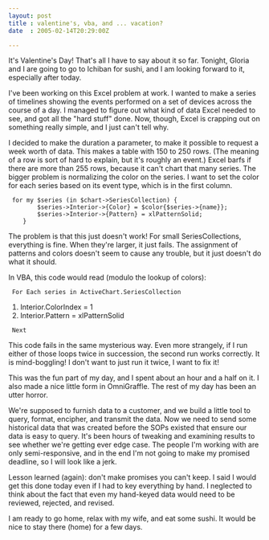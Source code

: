 ```yaml
---
layout: post
title : valentine's, vba, and ... vacation?
date  : 2005-02-14T20:29:00Z

---
```

It's Valentine's Day!  That's all I have to say about it so far.  Tonight, Gloria and I are going to go to Ichiban for sushi, and I am looking forward to it, especially after today.

I've been working on this Excel problem at work.  I wanted to make a series of timelines showing the events performed on a set of devices across the course of a day.  I managed to figure out what kind of data Excel needed to see, and got all the "hard stuff" done.  Now, though, Excel is crapping out on something really simple, and I just can't tell why.

I decided to make the duration a parameter, to make it possible to request a week worth of data.  This makes a table with 150 to 250 rows.  (The meaning of a row is sort of hard to explain, but it's roughly an event.)  Excel barfs if there are more than 255 rows, because it can't chart that many series.  The bigger problem is normalizing the color on the series.  I want to set the color for each series based on its event type, which is in the first column.
<pre><code>	for my $series (in $chart->SeriesCollection) {
		$series->Interior->{Color} = $color{$series->{name}};
		$series->Interior->{Pattern} = xlPatternSolid;
	}
</code></pre>

The problem is that this just doesn't work!  For small SeriesCollections, everything is fine.  When they're larger, it just fails.  The assignment of patterns and colors doesn't seem to cause any trouble, but it just doesn't do what it should.

In VBA, this code would read (modulo the lookup of colors):
<pre><code>	For Each series in ActiveChart.SeriesCollection
</code></pre>
<ol>
<li value="series">Interior.ColorIndex = 1</li>
<li value="series">Interior.Pattern = xlPatternSolid</li>
</ol>
<pre><code>	Next
</code></pre>

This code fails in the same mysterious way.  Even more strangely, if I run either of those loops twice in succession, the second run works correctly.  It is mind-boggling!  I don't want to just run it twice, I want to fix it!

This was the fun part of my day, and I spent about an hour and a half on it. I also made a nice little form in OmniGraffle.  The rest of my day has been an utter horror.

We're supposed to furnish data to a customer, and we build a little tool to query, format, encipher, and transmit the data.  Now we need to send some historical data that was created before the SOPs existed that ensure our data is easy to query.  It's been hours of tweaking and examining results to see whether we're getting ever edge case.  The people I'm working with are only semi-responsive, and in the end I'm not going to make my promised deadline, so I will look like a jerk.

Lesson learned (again): don't make promises you can't keep.  I said I would get this done today even if I had to key everything by hand.  I neglected to think about the fact that even my hand-keyed data would need to be reviewed, rejected, and revised.

I am ready to go home, relax with my wife, and eat some sushi.  It would be nice to stay there (home) for a few days.

